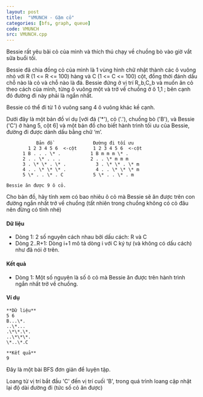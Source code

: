```yaml
---
layout: post
title:  "VMUNCH - Gặm cỏ"
categories: [bfs, graph, queue]
code: VMUNCH
src: VMUNCH.cpp
---
```



Bessie rất yêu bãi cỏ của mình và thích thú chạy về chuồng bò vào giờ vắt sữa buổi tối.

Bessie đã chia đồng cỏ của mình là 1 vùng hình chữ nhật thành các ô vuông nhỏ với R (1 <= R <= 100) hàng và C (1 <= C <= 100) cột, đồng thời đánh dấu chỗ nào là cỏ và chỗ nào là đá. Bessie đứng ở vị trí R\_b,C\_b và muốn ăn cỏ theo cách của mình, từng ô vuông một và trở về chuồng ở ô 1,1 ; bên cạnh đó đường đi này phải là ngắn nhất.

Bessie có thể đi từ 1 ô vuông sang 4 ô vuông khác kề cạnh.

Dưới đây là một bản đồ ví dụ \[với đá ('\*'), cỏ ('.'), chuồng bò ('B'), và Bessie ('C') ở hàng 5, cột 6\] và một bản đồ cho biết hành trình tối ưu của Bessie, đường đi được dánh dấu bằng chữ ‘m’.

```
           Bản đồ               Đường đi tối ưu
        1 2 3 4 5 6  <-cột      1 2 3 4 5 6  <-cột
      1 B . . . \* .           1 B m m m \* .
      2 . . \* . . .           2 . . \* m m m
      3 . \* \* . \* .           3 . \* \* . \* m
      4 . . \* \* \* .           4 . . \* \* \* m
      5 \* . . \* . C           5 \* . . \* . m

Bessie ăn được 9 ô cỏ.

```

Cho bản đồ, hãy tính xem có bao nhiêu ô cỏ mà Bessie sẽ ăn được trên con đường ngắn nhất trở về chuồng (tất nhiên trong chuồng không có cỏ đâu nên đừng có tính nhé)

#### Dữ liệu

*   Dòng 1: 2 số nguyên cách nhau bởi dấu cách: R và C
*   Dòng 2..R+1: Dòng i+1 mô tả dòng i với C ký tự (và không có dấu cách) như đã nói ở trên.

#### Kết quả

*   Dòng 1: Một số nguyên là số ô cỏ mà Bessie ăn được trên hành trình ngắn nhất trở về chuồng.

#### Ví dụ

```
**Dữ liệu**
5 6
B...\*.
..\*...
.\*\*.\*.
..\*\*\*.
\*..\*.C

**Kết quả**
9
```

<!--more-->



Đây là một bài BFS đơn giản để luyện tập.

Loang từ vị trí bắt đầu 'C' đến vị trí cuối 'B', trong quá trình loang cập nhật lại độ dài đường đi (tức số cỏ ăn được)
